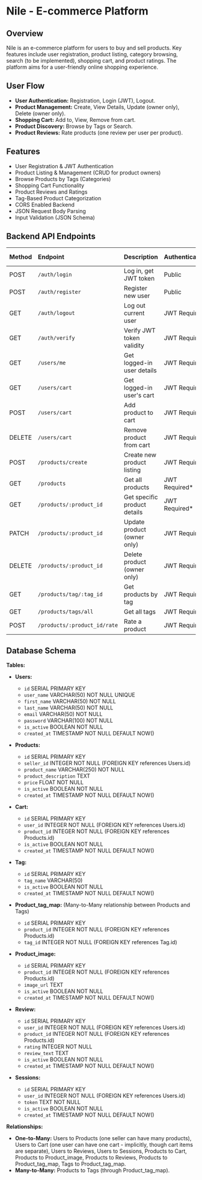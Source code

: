 # Nile - E-commerce Platform

## Overview

Nile is an e-commerce platform for users to buy and sell products. Key features include user registration, product listing, category browsing, search (to be implemented), shopping cart, and product ratings.  The platform aims for a user-friendly online shopping experience.

## User Flow

*   **User Authentication:** Registration, Login (JWT), Logout.
*   **Product Management:** Create, View Details, Update (owner only), Delete (owner only).
*   **Shopping Cart:** Add to, View, Remove from cart.
*   **Product Discovery:** Browse by Tags or Search.
*   **Product Reviews:** Rate products (one review per user per product).

## Features

*   User Registration & JWT Authentication
*   Product Listing & Management (CRUD for product owners)
*   Browse Products by Tags (Categories)
*   Shopping Cart Functionality
*   Product Reviews and Ratings
*   Tag-Based Product Categorization
*   CORS Enabled Backend
*   JSON Request Body Parsing
*   Input Validation (JSON Schema)

## Backend API Endpoints


| Method | Endpoint         | Description                       | Authentication | Request Body Schema |
| :----- | :--------------- | :-------------------------------- | :--------------- | :------------------ |
| POST   | `/auth/login`     | Log in, get JWT token             | Public           | `loginSchema`       |
| POST   | `/auth/register`  | Register new user                 | Public           | `registerSchema`    |
| GET    | `/auth/logout`    | Log out current user              | JWT Required     | None                |
| GET    | `/auth/verify`    | Verify JWT token validity         | JWT Required     | None                |
| GET    | `/users/me`       | Get logged-in user details        | JWT Required     | None                |
| GET    | `/users/cart`     | Get logged-in user's cart         | JWT Required     | None                |
| POST   | `/users/cart`     | Add product to cart               | JWT Required     | `cartItemSchema`    |
| DELETE | `/users/cart`     | Remove product from cart          | JWT Required     | `cartItemSchema`    |
| POST   | `/products/create`| Create new product listing        | JWT Required     | `createProductSchema`|
| GET    | `/products`       | Get all products                  | JWT Required*    | None                |
| GET    | `/products/:product_id`| Get specific product details    | JWT Required*    | None                |
| PATCH  | `/products/:product_id`| Update product (owner only)     | JWT Required     | `updateProductSchema`|
| DELETE | `/products/:product_id`| Delete product (owner only)     | JWT Required     | None                |
| GET    | `/products/tag/:tag_id`| Get products by tag             | JWT Required     | None                |
| GET    | `/products/tags/all`| Get all tags                    | JWT Required     | None                |
| POST   | `/products/:product_id/rate`| Rate a product            | JWT Required     | `rateProductSchema`|


## Database Schema

**Tables:**

*   **Users:**
    *   `id` SERIAL PRIMARY KEY
    *   `user_name` VARCHAR(50) NOT NULL UNIQUE
    *   `first_name` VARCHAR(50) NOT NULL
    *   `last_name` VARCHAR(50) NOT NULL
    *   `email` VARCHAR(50) NOT NULL
    *   `password` VARCHAR(100) NOT NULL
    *   `is_active` BOOLEAN NOT NULL
    *   `created_at` TIMESTAMP NOT NULL DEFAULT NOW()

*   **Products:**
    *   `id` SERIAL PRIMARY KEY
    *   `seller_id` INTEGER NOT NULL (FOREIGN KEY references Users.id)
    *   `product_name` VARCHAR(250) NOT NULL
    *   `product_description` TEXT
    *   `price` FLOAT NOT NULL
    *   `is_active` BOOLEAN NOT NULL
    *   `created_at` TIMESTAMP NOT NULL DEFAULT NOW()

*   **Cart:**
    *   `id` SERIAL PRIMARY KEY
    *   `user_id` INTEGER NOT NULL (FOREIGN KEY references Users.id)
    *   `product_id` INTEGER NOT NULL (FOREIGN KEY references Products.id)
    *   `is_active` BOOLEAN NOT NULL
    *   `created_at` TIMESTAMP NOT NULL DEFAULT NOW()

*   **Tag:**
    *   `id` SERIAL PRIMARY KEY
    *   `tag_name` VARCHAR(50)
    *   `is_active` BOOLEAN NOT NULL
    *   `created_at` TIMESTAMP NOT NULL DEFAULT NOW()

*   **Product\_tag\_map:** (Many-to-Many relationship between Products and Tags)
    *   `id` SERIAL PRIMARY KEY
    *   `product_id` INTEGER NOT NULL (FOREIGN KEY references Products.id)
    *   `tag_id` INTEGER NOT NULL (FOREIGN KEY references Tag.id)

*   **Product\_image:**
    *   `id` SERIAL PRIMARY KEY
    *   `product_id` INTEGER NOT NULL (FOREIGN KEY references Products.id)
    *   `image_url` TEXT
    *   `is_active` BOOLEAN NOT NULL
    *   `created_at` TIMESTAMP NOT NULL DEFAULT NOW()

*   **Review:**
    *   `id` SERIAL PRIMARY KEY
    *   `user_id` INTEGER NOT NULL (FOREIGN KEY references Users.id)
    *   `product_id` INTEGER NOT NULL (FOREIGN KEY references Products.id)
    *   `rating` INTEGER NOT NULL
    *   `review_text` TEXT
    *   `is_active` BOOLEAN NOT NULL
    *   `created_at` TIMESTAMP NOT NULL DEFAULT NOW()

*   **Sessions:**
    *   `id` SERIAL PRIMARY KEY
    *   `user_id` INTEGER NOT NULL (FOREIGN KEY references Users.id)
    *   `token` TEXT NOT NULL
    *   `is_active` BOOLEAN NOT NULL
    *   `created_at` TIMESTAMP NOT NULL DEFAULT NOW()

**Relationships:**

*   **One-to-Many:** Users to Products (one seller can have many products), Users to Cart (one user can have one cart - implicitly, though cart items are separate), Users to Reviews, Users to Sessions, Products to Cart, Products to Product\_image, Products to Reviews, Products to Product\_tag\_map, Tags to Product\_tag\_map.
*   **Many-to-Many:** Products to Tags (through Product\_tag\_map).